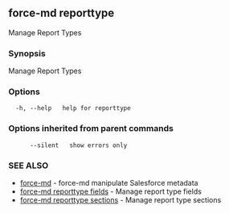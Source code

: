 ## force-md reporttype

Manage Report Types

### Synopsis

Manage Report Types

### Options

```
  -h, --help   help for reporttype
```

### Options inherited from parent commands

```
      --silent   show errors only
```

### SEE ALSO

* [force-md](force-md.md)	 - force-md manipulate Salesforce metadata
* [force-md reporttype fields](force-md_reporttype_fields.md)	 - Manage report type fields
* [force-md reporttype sections](force-md_reporttype_sections.md)	 - Manage report type sections

